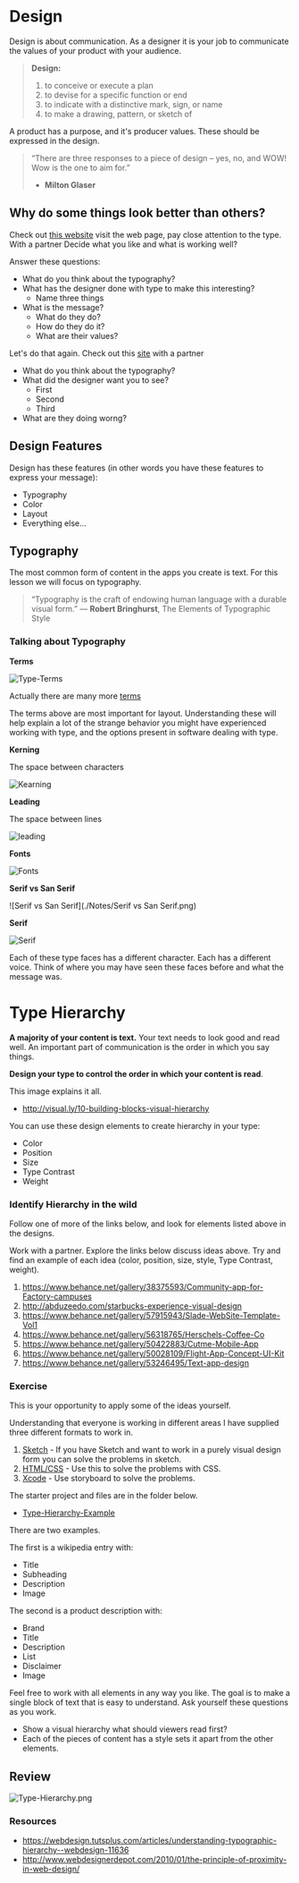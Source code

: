 # Design

Design is about communication. As a designer it is your job to 
communicate the values of your product with your audience.

> **Design:** 
> 1. to conceive or execute a plan
> 2. to devise for a specific function or end
> 3. to indicate with a distinctive mark, sign, or name
> 4. to make a drawing, pattern, or sketch of

A product has a purpose, and it's producer values. These should be 
expressed in the design.

> “There are three responses to a piece of design – yes, no, and WOW! 
> Wow is the one to aim for.”
> - **Milton Glaser**

## Why do some things look better than others?

Check out [this website](https://kickpush.co)
visit the web page, pay close attention to the type. With a partner
Decide what you like and what is working well?

Answer these questions: 

- What do you think about the typography?
- What has the designer done with type to make this interesting?
  - Name three things
- What is the message? 
  - What do they do?
  - How do they do it?
  - What are their values?
  
Let's do that again. Check out this [site](http://www.petersbuss.se) with a partner

- What do you think about the typography?
- What did the designer want you to see?
  - First 
  - Second
  - Third
- What are they doing worng? 

## Design Features

Design has these features (in other words you have these features 
to express your message):

- Typography
- Color
- Layout
- Everything else...

## Typography

The most common form of content in the apps you create is text.
For this lesson we will focus on typography. 

> “Typography is the craft of endowing human language with a durable visual form.” 
> ― **Robert Bringhurst**, The Elements of Typographic Style

### Talking about Typography 

__Terms__

![Type-Terms](./Notes/Type-Terms.png)

Actually there are many more [terms](https://i.pinimg.com/originals/58/d8/08/58d8080befdcf6e9f780aa1e1d0cc59e.jpg)

The terms above are most important for layout. Understanding these 
will help explain a lot of the strange behavior you might have 
experienced working with type, and the options present in software
dealing with type.

__Kerning__

The space between characters

![Kearning](./Notes/Kearning.png)

__Leading__

The space between lines

![leading](./Notes/Leading.png)

__Fonts__

![Fonts](./Notes/Type-Types.png)

__Serif vs San Serif__

![Serif vs San Serif](./Notes/Serif vs San Serif.png)

__Serif__

![Serif](./Notes/Serif.png)

Each of these type faces has a different character. Each has 
a different voice. Think of where you may have seen these 
faces before and what the message was.

# Type Hierarchy

__A majority of your content is text.__ Your text needs to look good 
and read well. An important part of communication is the order in which 
you say things.

**Design your type to control the order in which your content is read**.

This image explains it all.

- http://visual.ly/10-building-blocks-visual-hierarchy

You can use these design elements to create hierarchy in your type:

- Color
- Position
- Size
- Type Contrast 
- Weight

### Identify Hierarchy in the wild

Follow one of more of the links below, and look for elements listed above in
the designs. 

Work with a partner. Explore the links below discuss ideas above. Try and find 
an example of each idea (color, position, size, style, Type Contrast, weight). 

1. https://www.behance.net/gallery/38375593/Community-app-for-Factory-campuses
1. http://abduzeedo.com/starbucks-experience-visual-design
1. https://www.behance.net/gallery/57915943/Slade-WebSite-Template-Vol1
1. https://www.behance.net/gallery/56318765/Herschels-Coffee-Co
1. https://www.behance.net/gallery/50422883/Cutme-Mobile-App
1. https://www.behance.net/gallery/50028109/Flight-App-Concept-UI-Kit
1. https://www.behance.net/gallery/53246495/Text-app-design

### Exercise

This is your opportunity to apply some of the ideas yourself. 

Understanding that everyone is working in different areas I 
have supplied three different formats to work in. 

1. [Sketch](./exercise/Type-Hierarchy-Example) - If you have Sketch and want to work in a purely 
visual design form you can solve the problems in sketch. 
2. [HTML/CSS](./exercise/Type-Exercise-html) - Use this to solve the problems with CSS. 
3. [Xcode](./exercise/Type-Hierarchy) - Use storyboard to solve the problems.  

The starter project and files are in the folder below. 

- [Type-Hierarchy-Example](./exercise/)

There are two examples. 

The first is a wikipedia entry with: 

- Title 
- Subheading
- Description
- Image

The second is a product description with:

- Brand 
- Title
- Description
- List
- Disclaimer
- Image

Feel free to work with all elements in any way you like. 
The goal is to make a single block of text that is easy to 
understand. Ask yourself these questions as you work. 

- Show a visual hierarchy what should viewers read first?
- Each of the pieces of content has a style sets it apart 
from the other elements. 

## Review 

![Type-Hierarchy.png](./Notes/Type-Hierarchy.png)

### Resources

- https://webdesign.tutsplus.com/articles/understanding-typographic-hierarchy--webdesign-11636
- http://www.webdesignerdepot.com/2010/01/the-principle-of-proximity-in-web-design/
